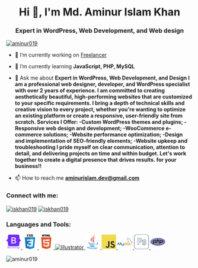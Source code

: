 <h1 align="center">Hi 👋, I'm Md. Aminur Islam Khan</h1>
<h3 align="center">Expert in WordPress, Web Development, and Web design</h3>

<p align="left"> <a href="https://github.com/ryo-ma/github-profile-trophy"><img src="https://github-profile-trophy.vercel.app/?username=aminur019" alt="aminur019" /></a> </p>

- 🔭 I’m currently working on [Freelancer](https://www.freelancer.com/u/iskhan19)

- 🌱 I’m currently learning **JavaScript, PHP, MySQL**

- 💬 Ask me about **Expert in WordPress, Web Development, and Design I am a professional web designer, developer, and WordPress specialist with over 2 years of experience. I am committed to creating aesthetically beautiful, high-performing websites that are customized to your specific requirements. I bring a depth of technical skills and creative vision to every project, whether you're wanting to optimize an existing platform or create a responsive, user-friendly site from scratch. **Services I Offer:** -Custom WordPress themes and plugins; -Responsive web design and development; -WooCommerce e-commerce solutions; -Website performance optimization; -Design and implementation of SEO-friendly elements; -Website upkeep and troubleshooting I pride myself on clear communication, attention to detail, and delivering projects on time and within budget. Let's work together to create a digital presence that drives results. for your business!!**

- 📫 How to reach me **aminurislam.dev@gmail.com**

<h3 align="left">Connect with me:</h3>
<p align="left">
<a href="https://linkedin.com/in/iskhan019" target="blank"><img align="center" src="https://raw.githubusercontent.com/rahuldkjain/github-profile-readme-generator/master/src/images/icons/Social/linked-in-alt.svg" alt="iskhan019" height="30" width="40" /></a>
<a href="https://fb.com/iskhan019" target="blank"><img align="center" src="https://raw.githubusercontent.com/rahuldkjain/github-profile-readme-generator/master/src/images/icons/Social/facebook.svg" alt="iskhan019" height="30" width="40" /></a>
</p>

<h3 align="left">Languages and Tools:</h3>
<p align="left"> <a href="https://getbootstrap.com" target="_blank" rel="noreferrer"> <img src="https://raw.githubusercontent.com/devicons/devicon/master/icons/bootstrap/bootstrap-plain-wordmark.svg" alt="bootstrap" width="40" height="40"/> </a> <a href="https://www.w3schools.com/css/" target="_blank" rel="noreferrer"> <img src="https://raw.githubusercontent.com/devicons/devicon/master/icons/css3/css3-original-wordmark.svg" alt="css3" width="40" height="40"/> </a> <a href="https://www.w3.org/html/" target="_blank" rel="noreferrer"> <img src="https://raw.githubusercontent.com/devicons/devicon/master/icons/html5/html5-original-wordmark.svg" alt="html5" width="40" height="40"/> </a> <a href="https://www.adobe.com/in/products/illustrator.html" target="_blank" rel="noreferrer"> <img src="https://www.vectorlogo.zone/logos/adobe_illustrator/adobe_illustrator-icon.svg" alt="illustrator" width="40" height="40"/> </a> <a href="https://www.java.com" target="_blank" rel="noreferrer"> <img src="https://raw.githubusercontent.com/devicons/devicon/master/icons/java/java-original.svg" alt="java" width="40" height="40"/> </a> <a href="https://developer.mozilla.org/en-US/docs/Web/JavaScript" target="_blank" rel="noreferrer"> <img src="https://raw.githubusercontent.com/devicons/devicon/master/icons/javascript/javascript-original.svg" alt="javascript" width="40" height="40"/> </a> <a href="https://www.mysql.com/" target="_blank" rel="noreferrer"> <img src="https://raw.githubusercontent.com/devicons/devicon/master/icons/mysql/mysql-original-wordmark.svg" alt="mysql" width="40" height="40"/> </a> <a href="https://www.photoshop.com/en" target="_blank" rel="noreferrer"> <img src="https://raw.githubusercontent.com/devicons/devicon/master/icons/photoshop/photoshop-line.svg" alt="photoshop" width="40" height="40"/> </a> <a href="https://www.php.net" target="_blank" rel="noreferrer"> <img src="https://raw.githubusercontent.com/devicons/devicon/master/icons/php/php-original.svg" alt="php" width="40" height="40"/> </a> </p>

<p><img align="center" src="https://github-readme-stats.vercel.app/api/top-langs?username=aminur019&show_icons=true&locale=en&layout=compact" alt="aminur019" /></p>
